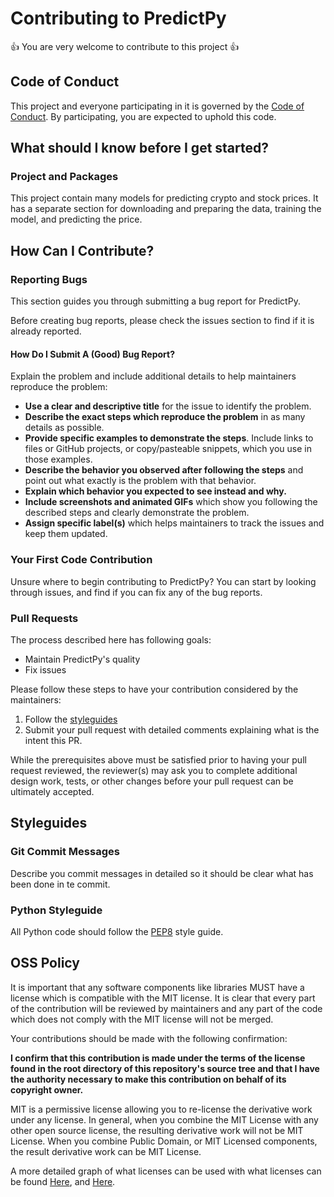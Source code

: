 # Contributing to PredictPy

:+1: You are very welcome to contribute to this project :+1:

## Code of Conduct

This project and everyone participating in it is governed by the [Code of Conduct](CODE_OF_CONDUCT.md). By participating, you are expected to uphold this code.

## What should I know before I get started?

### Project and Packages
This project contain many models for predicting crypto and stock prices. It has a separate section for downloading and preparing the data, training the model, and predicting the price.

## How Can I Contribute?

### Reporting Bugs

This section guides you through submitting a bug report for PredictPy.

Before creating bug reports, please check the issues section to find if it is already reported.

#### How Do I Submit A (Good) Bug Report?

Explain the problem and include additional details to help maintainers reproduce the problem:

* **Use a clear and descriptive title** for the issue to identify the problem.
* **Describe the exact steps which reproduce the problem** in as many details as possible.
* **Provide specific examples to demonstrate the steps**. Include links to files or GitHub projects, or copy/pasteable snippets, which you use in those examples.
* **Describe the behavior you observed after following the steps** and point out what exactly is the problem with that behavior.
* **Explain which behavior you expected to see instead and why.**
* **Include screenshots and animated GIFs** which show you following the described steps and clearly demonstrate the problem.
* **Assign specific label(s)** which helps maintainers to track the issues and keep them updated.


### Your First Code Contribution

Unsure where to begin contributing to PredictPy? 
You can start by looking through issues, and find if you can fix any of the bug reports.

### Pull Requests

The process described here has following goals:

- Maintain PredictPy's quality
- Fix issues

Please follow these steps to have your contribution considered by the maintainers:

1. Follow the [styleguides](#styleguides)
2. Submit your pull request with detailed comments explaining what is the intent this PR.

While the prerequisites above must be satisfied prior to having your pull request reviewed, the reviewer(s) may ask you to complete additional design work, tests, or other changes before your pull request can be ultimately accepted.

## Styleguides

### Git Commit Messages

Describe you commit messages in detailed so it should be clear what has been done in te commit.

### Python Styleguide

All Python code should follow the [PEP8](https://www.python.org/dev/peps/pep-0008/) style guide.

## OSS Policy

It is important that any software components like libraries MUST have a license which is compatible with the MIT license. It is clear that every part of the contribution will be reviewed by maintainers and any part of the code which does not comply with the MIT license will not be merged.

Your contributions should be made with the following confirmation:

**I confirm that this contribution is made under the terms of the license found in the root directory of this repository's source tree and that I have the authority necessary to make this contribution on behalf of its copyright owner.**

MIT is a permissive license allowing you to re-license the derivative work under any license. In general, when you combine the MIT License with any other open source license, the resulting derivative work will not be MIT License. When you combine Public Domain, or MIT Licensed components, the result derivative work can be MIT License.

A more detailed graph of what licenses can be used with what licenses can be found [Here](https://dwheeler.com/essays/floss-license-slide.html), and [Here](https://janelia-flyem.github.io/licenses.html).


